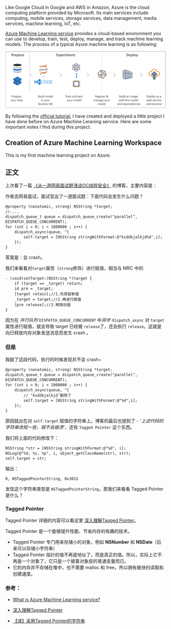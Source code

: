 Like Google Cloud in Google and AWS in Amazon, Azure is the cloud computing platform provided by Microsoft. Its main services include computing, mobile services, storage services, data management, media services, machine learning, IoT, etc. 


[Azure Machine Learning service](https://docs.microsoft.com/en-us/azure/machine-learning/service/overview-what-is-azure-ml) provides a cloud-based environment you can use to develop, train, test, deploy, manage, and track machine learning models. The process of a typical Azure machine learning is as following:

![](https://github.com/LihaoWang1991/lihaowang1991.github.io/blob/master/img/post-azure2.jpg)

By following the [official tutorial](https://docs.microsoft.com/en-us/azure/machine-learning/service/), I have created and deployed a little project I have done before on Azure Machine Leraning service. Here are some important notes I find during this project.

## Creation of Azure Machine Learning Workspace

This is my first machine learning project on Azure.


## 正文

上次看了一篇 [《从一道网易面试题浅谈OC线程安全》](https://www.jianshu.com/p/cec2a41aa0e7) 的博客，主要内容是：

作者去网易面试，面试官出了一道面试题：下面代码会发生什么问题？

```objc
@property (nonatomic, strong) NSString *target;
//....
dispatch_queue_t queue = dispatch_queue_create("parallel", DISPATCH_QUEUE_CONCURRENT);
for (int i = 0; i < 1000000 ; i++) {
    dispatch_async(queue, ^{
        self.target = [NSString stringWithFormat:@"ksddkjalkjd%d",i];
    });
}
```

答案是：会 crash。

我们来看看对`target`属性（`strong`修饰）进行赋值，相当与 MRC 中的

```
- (void)setTarget:(NSString *)target {
    if (target == _target) return;
    id pre = _target;
    [target retain];//1.先保留新值
    _target = target;//2.再进行赋值
    [pre release];//3.释放旧值
}
```

因为在 *并行队列* `DISPATCH_QUEUE_CONCURRENT` 中*异步* `dispatch_async` 对 `target`属性进行赋值，就会导致 target 已经被 `release`了，还会执行 `release`。这就是向已释放内存对象发送消息而发生 crash 。


### 但是

我敲了这段代码，执行的时候发现并不会 crash~

```objc
@property (nonatomic, strong) NSString *target;
dispatch_queue_t queue = dispatch_queue_create("parallel", DISPATCH_QUEUE_CONCURRENT);
for (int i = 0; i < 1000000 ; i++) {
    dispatch_async(queue, ^{
    	// ‘ksddkjalkjd’删除了
        self.target = [NSString stringWithFormat:@"%d",i];
    });
}
```

原因就出在对 `self.target` 赋值的字符串上。博客的最后也提到了 - *‘上述代码的字符串改短一些，就不会崩溃’*，还有 `Tagged Pointer` 这个东西。

我们将上面的代码修改下：


```objc
NSString *str = [NSString stringWithFormat:@"%d", i];
NSLog(@"%d, %s, %p", i, object_getClassName(str), str);
self.target = str;
```

输出：

```
0, NSTaggedPointerString, 0x3015
```

发现这个字符串类型是 `NSTaggedPointerString`，那我们来看看 Tagged Pointer 是什么？

### Tagged Pointer

Tagged Pointer 详细的内容可以看这里 [深入理解Tagged Pointer](http://www.infoq.com/cn/articles/deep-understanding-of-tagged-pointer)。

Tagged Pointer 是一个能够提升性能、节省内存的有趣的技术。

- Tagged Pointer 专门用来存储小的对象，例如 **NSNumber** 和 **NSDate**（后来可以存储小字符串）
- Tagged Pointer 指针的值不再是地址了，而是真正的值。所以，实际上它不再是一个对象了，它只是一个披着对象皮的普通变量而已。
- 它的内存并不存储在堆中，也不需要 malloc 和 free，所以拥有极快的读取和创建速度。




### 参考：

- [What is Azure Machine Learning service?](https://docs.microsoft.com/en-us/azure/machine-learning/service/overview-what-is-azure-ml)

- [深入理解Tagged Pointer](http://www.infoq.com/cn/articles/deep-understanding-of-tagged-pointer)

- [【译】采用Tagged Pointer的字符串](http://www.cocoachina.com/ios/20150918/13449.html)
